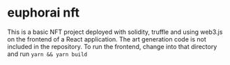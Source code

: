 # euphorai nft

This is a basic NFT project deployed with solidity, truffle and using web3.js on the frontend of a React application.
The art generation code is not included in the repository.
To run the frontend, change into that directory and run `yarn && yarn build`

